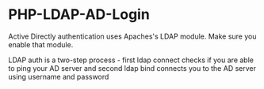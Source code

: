 # PHP-LDAP-AD-Login
Active Directly authentication uses Apaches's LDAP module. Make sure you enable that module. 

LDAP auth is a two-step process - first ldap connect checks if you are able to ping your AD server and second ldap bind connects you to the AD server using username and password 
